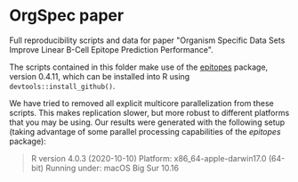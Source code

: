 # OrgSpec paper
Full reproducibility scripts and data for paper "Organism Specific Data Sets Improve Linear B-Cell Epitope Prediction Performance". 

The scripts contained in this folder make use of the [epitopes](https://github.com/fcampelo/epitopes/tree/v0.4.11-OrgSpec-paper) package, version 0.4.11, which can be installed into R using `devtools::install_github()`. 

We have tried to removed all explicit multicore parallelization from these scripts. This makes replication slower, but more robust to different platforms that you may be using. Our results were generated with the following setup (taking advantage of some parallel processing capabilities of the _epitopes_ package):

> R version 4.0.3 (2020-10-10)
> Platform: x86_64-apple-darwin17.0 (64-bit)
> Running under: macOS Big Sur 10.16
